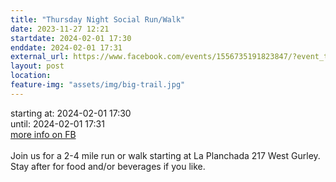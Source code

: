 ```yaml
---
title: "Thursday Night Social Run/Walk"
date: 2023-11-27 12:21
startdate: 2024-02-01 17:30
enddate: 2024-02-01 17:31
external_url: https://www.facebook.com/events/1556735191823847/?event_time_id=1556735211823845
layout: post
location: 
feature-img: "assets/img/big-trail.jpg"
---
```


starting at: 2024-02-01 17:30<br>until: 2024-02-01 17:31<br><a href="https://www.facebook.com/events/1556735191823847/?event_time_id=1556735211823845">more info on FB</a><br><br>Join us for a 2-4 mile run or walk starting at La Planchada 217 West Gurley. Stay after for food and/or beverages if you like. <br>
  <br>
  
